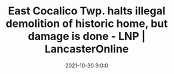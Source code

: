---
"title": "East Cocalico Twp. halts illegal demolition of historic home, but damage is done - LNP | LancasterOnline"
"date": "2021-10-30 9:0:0"
"feed_name": "GOOGLENEWSINDUSTRIAL"
"feed_website": "https://news.google.com/search?q=industrial%2Bincident&hl=en-US&gl=US&ceid=US:en"
"feed_rss": "https://news.google.com/rss/search?q=industrial%2Bincident&hl=en-US&gl=US&ceid=US:en"
"link": "https://lancasteronline.com/news/local/east-cocalico-twp-halts-illegal-demolition-of-historic-home-but-damage-is-done/article_9b53497a-38d6-11ec-9828-2b4c8f209dba.html"
"source": "{'href': 'https://lancasteronline.com', 'title': 'LNP | LancasterOnline'}"
"file": "_posts/2021-1-1-f0c385c2994274dedec99dbed2f60b4c2958b6f9.md"
"accident": "1"
"drilling": "0"
"dead": "0"
"injured": "0"
"arrested": "0"
"place": "unknown place"
"where": "unknown site"
"causes": "unknown"
"place_uri": "unknown place"
---
